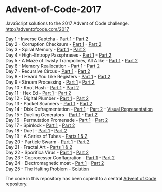 # Advent-of-Code-2017
JavaScript solutions to the 2017 Advent of Code challenge.  
http://adventofcode.com/2017

Day 1 - Inverse Captcha - [Part 1](src/Day1-Puzzle1.js "code") - [Part 2](src/Day1-Puzzle2.js "code")  
Day 2 - Corruption Checksum - [Part 1](src/Day2-Puzzle1.js "code") - [Part 2](src/Day2-Puzzle2.js "code")  
Day 3 - Spiral Memory - [Part 1](src/Day3-Puzzle1.js "code") - [Part 2](src/Day3-Puzzle2.js "code")  
Day 4 - High-Entropy Passphrases - [Part 1](src/Day4-Puzzle1.js "code") - [Part 2](src/Day4-Puzzle2.js "code")  
Day 5 - A Maze of Twisty Trampolines, All Alike - [Part 1](src/Day5-Puzzle1.js "code") - [Part 2](src/Day5-Puzzle2.js "code")  
Day 6 - Memory Reallocation - [Part 1](src/Day6-Puzzle1.js "code") - [Part 2](src/Day6-Puzzle2.js "code")  
Day 7 - Recursive Circus - [Part 1](src/Day7-Puzzle1.js "code") - [Part 2](src/Day7-Puzzle2.js "code")  
Day 8 - I Heard You Like Registers - [Part 1](src/Day8-Puzzle1.js "code") - [Part 2](src/Day8-Puzzle2.js "code")  
Day 9 - Stream Processing - [Part 1](src/Day9-Puzzle1.js "code") - [Part 2](src/Day9-Puzzle2.js "code")  
Day 10 - Knot Hash - [Part 1](src/Day10-Puzzle1.js "code") - [Part 2](src/Day10-Puzzle2.js "code")  
Day 11 - Hex Ed - [Part 1](src/Day11-Puzzle1.js "code") - [Part 2](src/Day11-Puzzle2.js "code")  
Day 12 - Digital Plumber - [Part 1](src/Day12-Puzzle1.js "code") - [Part 2](src/Day12-Puzzle2.js "code")  
Day 13 - Packet Scanners - [Part 1](src/Day13-Puzzle1.js "code") - [Part 2](src/Day13-Puzzle2.js "code")  
Day 14 - Disk Defragmentation - [Part 1](src/Day14-Puzzle1.js "code") - [Part 2](src/Day14-Puzzle2.js "code") - [Visual Representation](src/Day14-VisualRepresentation.png "image")  
Day 15 - Dueling Generators - [Part 1](src/Day15-Puzzle1.js "code") - [Part 2](src/Day15-Puzzle2.js "code")  
Day 16 - Permutation Promenade - [Part 1](src/Day16-Puzzle1.js "code") - [Part 2](src/Day16-Puzzle2.js "code")  
Day 17 - Spinlock - [Part 1](src/Day17-Puzzle1.js "code") - [Part 2](src/Day17-Puzzle2.js "code")  
Day 18 - Duet - [Part 1](src/Day18-Puzzle1.js "code") - [Part 2](src/Day18-Puzzle2.js "code")  
Day 19 - A Series of Tubes - [Parts 1 & 2](src/Day19.js "code")  
Day 20 - Particle Swarm - [Part 1](src/Day20-Puzzle1.js "code") - [Part 2](src/Day20-Puzzle2.js "code")  
Day 21 - Fractal Art - [Parts 1 & 2](src/Day21.js "code")  
Day 22 - Sporifica Virus - [Part 1](src/Day22-Puzzle1.js "code") - [Part 2](src/Day22-Puzzle2.js "code")  
Day 23 - Coprocessor Conflagration - [Part 1](src/Day23-Puzzle1.js "code") - [Part 2](src/Day23-Puzzle2.js "code")  
Day 24 - Electromagnetic moat - [Part 1](src/Day24-Puzzle1.js "code") - [Part 2](src/Day24-Puzzle2.js "code")  
Day 25 - The Halting Problem - [Solution](src/Day25.js "code")  

The code in this repository has been copied to a central [Advent of Code](https://github.com/marla-hoggard/advent-of-code/tree/master/2017) repository.
